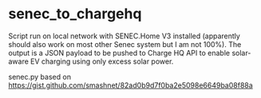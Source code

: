 # senec_to_chargehq
Script run on local network with SENEC.Home V3 installed (apparently should also work on most other Senec system but I am not 100%). The output is a JSON payload to be pushed to Charge HQ API to enable solar-aware EV charging using only excess solar power. 

senec.py based on https://gist.github.com/smashnet/82ad0b9d7f0ba2e5098e6649ba08f88a
